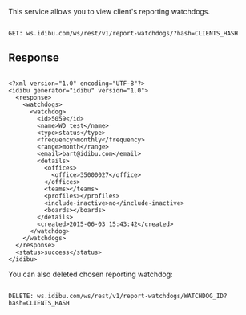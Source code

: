 This service allows you to view client's reporting watchdogs.
<pre>
<code>
GET: ws.idibu.com/ws/rest/v1/report-watchdogs/?hash=CLIENTS_HASH
</code></pre>
<h2>
	Response</h2>
<pre>
<code type="xml">
&lt;?xml version=&quot;1.0&quot; encoding=&quot;UTF-8&quot;?&gt;
&lt;idibu generator=&quot;idibu&quot; version=&quot;1.0&quot;&gt;
  &lt;response&gt;
    &lt;watchdogs&gt;
      &lt;watchdog&gt;
        &lt;id&gt;5059&lt;/id&gt;
        &lt;name&gt;WD test&lt;/name&gt;
        &lt;type&gt;status&lt;/type&gt;
        &lt;frequency&gt;monthly&lt;/frequency&gt;
        &lt;range&gt;month&lt;/range&gt;
        &lt;email&gt;bart@idibu.com&lt;/email&gt;
        &lt;details&gt;
          &lt;offices&gt;
            &lt;office&gt;35000027&lt;/office&gt;
          &lt;/offices&gt;
          &lt;teams&gt;&lt;/teams&gt;
          &lt;profiles&gt;&lt;/profiles&gt;
          &lt;include-inactive&gt;no&lt;/include-inactive&gt;
          &lt;boards&gt;&lt;/boards&gt;
        &lt;/details&gt;
        &lt;created&gt;2015-06-03 15:43:42&lt;/created&gt;
      &lt;/watchdog&gt;
    &lt;/watchdogs&gt;
  &lt;/response&gt;
  &lt;status&gt;success&lt;/status&gt;
&lt;/idibu&gt;
</code></pre>

You can also deleted chosen reporting watchdog:

<pre>
<code>
DELETE: ws.idibu.com/ws/rest/v1/report-watchdogs/WATCHDOG_ID?hash=CLIENTS_HASH
</code></pre>
